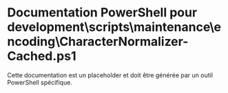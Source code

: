 # Documentation PowerShell pour development\scripts\maintenance\encoding\CharacterNormalizer-Cached.ps1

Cette documentation est un placeholder et doit être générée par un outil PowerShell spécifique.
